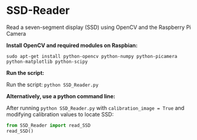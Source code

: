 # SSD-Reader
Read a seven-segment display (SSD) using OpenCV and the Raspberry Pi Camera

__Install OpenCV and required modules on Raspbian:__
```
sudo apt-get install python-opencv python-numpy python-picamera python-matplotlib python-scipy
```

__Run the script:__

Run the script: `python SSD_Reader.py`

__Alternatively, use a python command line:__

After running `python SSD_Reader.py` with `calibration_image = True` 
and modifying calibration values to locate SSD:

```python
from SSD_Reader import read_SSD
read_SSD()
```